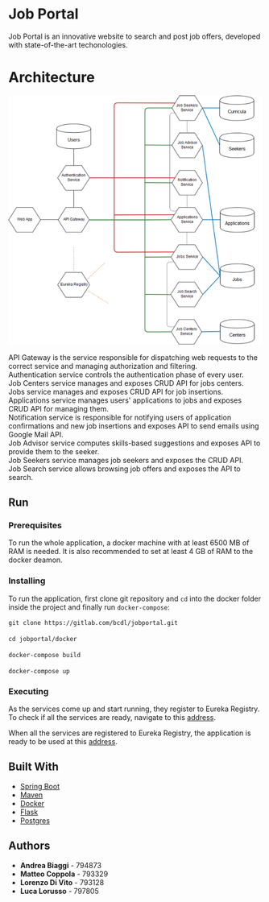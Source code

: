 # Job Portal

Job Portal is an innovative website to search and post job offers, developed with state-of-the-art techonologies.

# Architecture
![](docs/architecture.png)

API Gateway is the service responsible for dispatching web requests to the correct service and managing authorization and filtering.  
Authentication service controls the authentication phase of every user.  
Job Centers service manages and exposes CRUD API for jobs centers.  
Jobs service manages and exposes CRUD API for job insertions.  
Applications service manages users' applications to jobs and exposes CRUD API for managing them.  
Notification service is responsible for notifying users of application confirmations and new job insertions and exposes API to send emails using Google Mail API.  
Job Advisor service computes skills-based suggestions and exposes API to provide them to the seeker.  
Job Seekers service manages job seekers and exposes the CRUD API.  
Job Search service allows browsing job offers and exposes the API to search.  

## Run

### Prerequisites

To run the whole application, a docker machine with at least 6500 MB of RAM is needed.
It is also recommended to set at least 4 GB of RAM to the docker deamon.

### Installing

To run the application, first clone git repository and `cd` into the docker folder inside the project and finally run `docker-compose`:

```
git clone https://gitlab.com/bcdl/jobportal.git

cd jobportal/docker

docker-compose build

docker-compose up

```

### Executing
As the services come up and start running, they register to Eureka Registry. To check if all the services are ready, navigate to this [address](http://localhost:8761).

When all the services are registered to Eureka Registry, the application is ready to be used at this [address](http://localhost:80).

## Built With

* [Spring Boot](https://spring.io/projects/spring-boot)
* [Maven](https://maven.apache.org/)
* [Docker](https://www.docker.com/) 
* [Flask](https://flask.pocoo.org/)
* [Postgres](https://www.postgresql.org/)

## Authors

* **Andrea Biaggi** - 794873
* **Matteo Coppola** - 793329
* **Lorenzo Di Vito** - 793128
* **Luca Lorusso** - 797805

